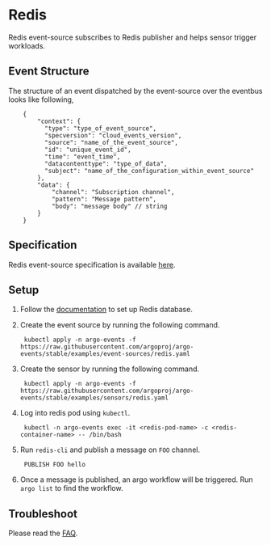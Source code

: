# Redis

Redis event-source subscribes to Redis publisher and helps sensor trigger workloads.

## Event Structure

The structure of an event dispatched by the event-source over the eventbus looks like following,

        {
            "context": {
              "type": "type_of_event_source",
              "specversion": "cloud_events_version",
              "source": "name_of_the_event_source",
              "id": "unique_event_id",
              "time": "event_time",
              "datacontenttype": "type_of_data",
              "subject": "name_of_the_configuration_within_event_source"
            },
            "data": {
              	"channel": "Subscription channel",
              	"pattern": "Message pattern",
              	"body": "message body" // string
            }
        }

## Specification

Redis event-source specification is available [here](https://github.com/argoproj/argo-events/blob/master/api/event-source.md#argoproj.io/v1alpha1.RedisEventSource).

## Setup

1. Follow the [documentation](https://kubernetes.io/docs/tutorials/configuration/configure-redis-using-configmap/#real-world-example-configuring-redis-using-a-configmap) to set up Redis database.

1. Create the event source by running the following command.

        kubectl apply -n argo-events -f https://raw.githubusercontent.com/argoproj/argo-events/stable/examples/event-sources/redis.yaml

1. Create the sensor by running the following command.

        kubectl apply -n argo-events -f https://raw.githubusercontent.com/argoproj/argo-events/stable/examples/sensors/redis.yaml

1. Log into redis pod using `kubectl`.

        kubectl -n argo-events exec -it <redis-pod-name> -c <redis-container-name> -- /bin/bash

1. Run `redis-cli` and publish a message on `FOO` channel.

        PUBLISH FOO hello

1. Once a message is published, an argo workflow will be triggered. Run `argo list` to find the workflow. 

## Troubleshoot
Please read the [FAQ](https://argoproj.github.io/argo-events/FAQ/).
